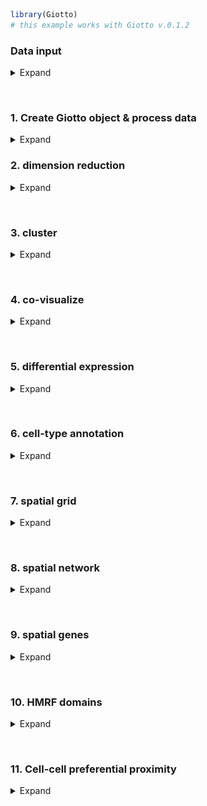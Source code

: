 
<!-- mouse_cortex_1_simple.md is generated from mouse_cortex_1_simple.Rmd Please edit that file -->

``` r
library(Giotto)
# this example works with Giotto v.0.1.2
```

### Data input

<details>

<summary>Expand</summary>  

[Codeluppi et al.](https://www.nature.com/articles/s41592-018-0175-z)
created a high quality and very sensitive spatial expression dataset
consisting of 33 genes from 4,839 single cells acquired with osmFISH in
the somatosensory mosue cortex.

![](./osmFISH_data.png) .

``` r
## select the directory where you have saved the osmFISH data
data_dir = '/Volumes/Ruben_Seagate/Dropbox/Projects/GC_lab/Ruben_Dries/190225_spatial_package/Data/osmFISH_data/'
## ss cortex expression DATA ##
osm_exprs = read.table(file = paste0(data_dir,'/','osmFISH_prep_expression.txt'))
## prepare cell locations
osm_locs = read.table(file = paste0(data_dir,'/','osmFISH_prep_cell_coordinates.txt'))
osm_locs = osm_locs[rownames(osm_locs) %in% colnames(osm_exprs),]
```

-----

</details>

 

### 1\. Create Giotto object & process data

<details>

<summary>Expand</summary>  

``` r
## create
osm_test <- createGiottoObject(raw_exprs = osm_exprs, spatial_locs = osm_locs)

## add field annotation
metadata = fread(file = paste0(data_dir,'/','osmFISH_prep_cell_metadata.txt'))
osm_test = addCellMetadata(osm_test, new_metadata = metadata,
                          by_column = T, column_cell_ID = 'CellID')

## filter
osm_test <- filterGiotto(gobject = osm_test,
                        expression_threshold = 1,
                        gene_det_in_min_cells = 10,
                        min_det_genes_per_cell = 10,
                        expression_values = c('raw'),
                        verbose = T)

## normalize
# 1. standard z-score way
osm_test <- normalizeGiotto(gobject = osm_test)

# 2. osmFISH way, add to custom expression slot
raw_expr_matrix = osm_test@raw_exprs
norm_genes = (raw_expr_matrix/rowSums(raw_expr_matrix)) * nrow(raw_expr_matrix)
norm_genes_cells = t((t(norm_genes)/colSums(norm_genes)) * ncol(raw_expr_matrix))
osm_test@custom_expr = norm_genes_cells

## add gene & cell statistics
osm_test <- addStatistics(gobject = osm_test)

## visualize original annotations ##
visPlot(gobject = osm_test, sdimx = 'sdimx', sdimy = 'sdimy', cell_color = 'ClusterName')

visPlot(gobject = osm_test, sdimx = 'sdimx', sdimy = 'sdimy', cell_color = 'Region')
```

osmFISH cell types from paper: ![](./figures/1_original_clusters.png)

osmFISH regions from paper: ![](./figures/1_original_regions.png)

</details>

### 2\. dimension reduction

<details>

<summary>Expand</summary>  

``` r
## highly variable genes (HVG)
# only 33 genes so use all genes

## run PCA on expression values (default)
osm_test <- runPCA(gobject = osm_test, expression_values = 'custom', scale_unit = F)
signPCA(gobject = osm_test, expression_values = 'custom', scale_unit = F)
plotPCA(osm_test)

## run UMAP and tSNE on PCA space (default)
osm_test <- runUMAP(osm_test, dimensions_to_use = 1:31, expression_values = 'custom')
plotUMAP(gobject = osm_test)

osm_test <- runtSNE(osm_test, dimensions_to_use = 1:31, perplexity = 70, check_duplicates = F)
plotTSNE(gobject = osm_test)
```

![](./figures/2_PCA_screeplot.png)

![](./figures/2_PCA_reduction.png) ![](./figures/2_UMAP_reduction.png)

![](./figures/2_tSNE_reduction.png)

-----

</details>

 

### 3\. cluster

<details>

<summary>Expand</summary>  

``` r

## hierarchical clustering
osm_test = doHclust(gobject = osm_test, expression_values = 'custom', k = 34)
plotUMAP(gobject = osm_test, cell_color = 'hclust', point_size = 2.5,
         show_NN_network = F, edge_alpha = 0.05, plot_method = 'ggplot')

## kmeans clustering
osm_test = doKmeans(gobject = osm_test, expression_values = 'custom', centers = 32, nstart = 2000)
plotUMAP(gobject = osm_test, cell_color = 'kmeans',
         point_size = 2.5, show_NN_network = F, edge_alpha = 0.05, plot_method = 'ggplot')

## Leiden clustering
# sNN network (default)
osm_test <- createNearestNetwork(gobject = osm_test, dimensions_to_use = 1:31, k = 15)
osm_test <- doLeidenCluster(gobject = osm_test, resolution = 0.05, n_iterations = 1000,
                           python_path = "/Users/rubendries/Bin/anaconda3/envs/py36/bin/python")
plotUMAP(gobject = osm_test, cell_color = 'leiden_clus', point_size = 2.5,
         show_NN_network = F, edge_alpha = 0.05, plot_method = 'ggplot')

# merge small groups based on similarity
leiden_similarities = getClusterSimilarity(osm_test,
                                           expression_values = 'custom',
                                           cluster_column = 'leiden_clus')
osm_test = mergeClusters(osm_test, expression_values = 'custom',
                         cluster_column = 'leiden_clus',
                         new_cluster_name = 'leiden_clus_m',
                         max_group_size = 30, force_min_group_size = 20,
                         return_gobject = T)
plotUMAP(gobject = osm_test, cell_color = 'leiden_clus_m', point_size = 2.5,
         show_NN_network = F, edge_alpha = 0.05, plot_method = 'ggplot')

## show cluster relationships
showClusterHeatmap(gobject = osm_test, expression_values = 'custom', cluster_column = 'leiden_clus_m')

showClusterDendrogram(gobject = osm_test, expression_values = 'custom', cluster_column = 'leiden_clus_m')
```

![](./figures/3_UMAP_hclust.png)

![](./figures/3_UMAP_kmeans.png)

![](./figures/3_UMAP_leiden.png) ![](./figures/3_UMAP_leiden_merged.png)
![](./figures/3_leiden_merged_heatmap.png)
![](./figures/3_leiden_merged_dendrogram.png) \*\*\*

</details>

 

### 4\. co-visualize

<details>

<summary>Expand</summary>  

``` r
# co-visualization
visSpatDimPlot(gobject = osm_test, cell_color = 'leiden_clus_m', sdimx = 'sdimx', sdimy = 'sdimy',
               dim_point_size = 2, spatial_point_size = 2)

# select and show group m_8 only
visSpatDimPlot(gobject = osm_test, cell_color = 'leiden_clus_m', sdimx = 'sdimx', sdimy = 'sdimy',
               dim_point_size = 2, spatial_point_size = 2, select_cell_groups = 'm_8')
```

Co-visualzation: ![](./figures/4_covis_leiden_merged.png) Selection:
![](./figures/4_covis_leiden_merged_selected.png) \*\*\*

</details>

 

### 5\. differential expression

<details>

<summary>Expand</summary>  

``` r
## split dendrogram nodes ##
## can be used to find markers for branches of the tree
dendsplits = getDendrogramSplits(gobject = osm_test,
                                 expression_values = 'custom',
                                 cluster_column = 'leiden_clus_m')
split_3_markers = findGiniMarkers(gobject = osm_test, expression_values = 'custom', cluster_column = 'leiden_clus_m',
                      group_1 = unlist(dendsplits[3]$tree_1), group_2 = unlist(dendsplits[3]$tree_2))

## Individual populations ##
markers = findMarkers_one_vs_all(gobject = osm_test,
                                 method = 'scran',
                                 expression_values = 'custom',
                                 cluster_column = 'leiden_clus_m',
                                 min_genes = 2, rank_score = 2)

## violinplot
topgenes = markers[, head(.SD, 1), by = 'cluster_ID']$gene_ID
violinPlot(osm_test, genes = unique(topgenes), cluster_column = 'leiden_clus_m', expression_values = 'custom', strip_text = 5)

## cluster heatmap
ranked_genes = c('Bmp4', 'Itpr2', 'Tmem2', 'Ctps', 'Plp1',
                 'Sox10','Foxj1', 'Aldoc', 'Gfap', 'Acta2',
                 'Mrc1', 'Vtn', 'Crhbp', 'Slc32a1', 'Gad2',
                 'Syt6', 'Serpinf1', 'Cpne5', 'Lamp5', 'Hexb',
                 'Kcnip2', 'Tbr1', 'Ttr', 'Apln', 'Anln',
                 'Crh', 'Vip', 'Cnr1', 'Pthlh', 'Rorb',
                 'Flt1', 'Mfge8', 'Pdgfra')
plotMetaDataHeatmap(osm_test, expression_values = 'custom',
                    metadata_cols = c('leiden_clus_m'), custom_gene_order = ranked_genes)
```

violinplot: ![](./figures/5_violinplot_leiden_merged.png)

Heatmap clusters: ![](./figures/5_cluster_heatmap_leiden_merged.png)

-----

</details>

 

### 6\. cell-type annotation

<details>

<summary>Expand</summary>  

``` r

## create vector with names
clusters_SS_cortex = c('OOP', 'OL1', 'OL2', 'OL3', 'OL4',
                       'Ependymal', 'unknown', 'Astro_Gfap', 'vSMC', 'Pericytes',
                       'IN1', 'IN2', 'Pyr1', 'Astro', 'IN3',
                       'IN4', 'Pyr2', 'Miglia1', 'IN5', 'Pyr3',
                       'Choroid', 'Vend1', 'OL5', 'IN6', 'IN7',
                       'IN8', 'IN9', 'Pyr4', 'Pyr5', 'Pyr6',
                       'Vend2', 'Astro_Mfge8', 'OPC')
names(clusters_SS_cortex) = c('m_1', '18', 'm_2', 'm_5', 'm_8',
                              'm_10', 'm_21', '9', 'm_17', 'm_19',
                              'm_11', 'm_14', 'm_6', '30', 'm_3',
                              'm_16', 'm_7', 'm_12', '11', '13',
                              'm_15', 'm_18', '27', 'm_20', '20',
                              '17', '31', '33', '22', 'm_4',
                              'm_13', '8', 'm_9')
osm_test = annotateGiotto(gobject = osm_test, annotation_vector = clusters_SS_cortex,
                          cluster_column = 'leiden_clus_m', name = 'leiden_clus_m_types')
visSpatDimPlot(gobject = osm_test, cell_color = 'leiden_clus_m_types', sdimx = 'sdimx', sdimy = 'sdimy',
               dim_point_size = 2, spatial_point_size = 2)
```

![](./figures/6_annotation_leiden_merged_first.png)

``` r
## compare clusters with osmFISH paper
clusters_det_SS_cortex = c('Olig_COP', 'Olig_NF', 'Olig_MF', 'Olig_mat', 'Olig_mat',
                           'Ependymal', 'unknown', 'Astro_Gfap', 'vSMC', 'Pericytes',
                           'Inh_Crhbp', 'Inh_IC', 'Pyr_L6', 'Periv_Macro', 'Pyr_Cpne5',
                           'unknown', 'Pyr_L2/3', 'Microglia', 'Hippocampus', 'Pyr_L5',
                           'Choroid', 'vEnd', 'unknown', 'Inh_Anln', 'Inh_Crh',
                           'Inh_Vip', 'Inh_Pthlh', 'Pyr_Apln', 'Pyr_Kcnip2', 'Pyr_L4',
                           'vEnd', 'Astro_Mfge8', 'Olig_precursor')
names(clusters_det_SS_cortex) = c('m_1', '18', 'm_2', 'm_5', 'm_8',
                                  'm_10', 'm_21', '9', 'm_17', 'm_19',
                                  'm_11', 'm_14', 'm_6', '30', 'm_3',
                                  'm_16', 'm_7', 'm_12', '11', '13',
                                  'm_15', 'm_18', '27', 'm_20', '20',
                                  '17', '31', '33', '22', 'm_4',
                                  'm_13', '8', 'm_9')
osm_test = annotateGiotto(gobject = osm_test, annotation_vector = clusters_det_SS_cortex,
                          cluster_column = 'leiden_clus_m', name = 'det_cell_types')
visSpatDimPlot(gobject = osm_test, cell_color = 'det_cell_types', sdimx = 'sdimx', sdimy = 'sdimy',
               dim_point_size = 2, spatial_point_size = 2)
```

![](./figures/6_annotation_leiden_merged_detailed.png)

``` r
## coarse cell types
clusters_coarse_SS_cortex = c('Olig', 'Olig', 'Olig', 'Olig', 'Olig',
                              'Ependymal', 'unknown', 'Astro', 'vSMC', 'Pericytes',
                              'Inh', 'Inh', 'Pyr', 'Periv_Macro', 'Pyr',
                              'unknown', 'Pyr', 'Microglia', 'Hippocampus', 'Pyr',
                              'Choroid', 'vEnd', 'unknown', 'Inh', 'Inh',
                              'Inh', 'Inh', 'Pyr', 'Pyr', 'Pyr',
                              'vEnd', 'Astro', 'Olig')
names(clusters_coarse_SS_cortex) = c('Olig_COP', 'Olig_NF', 'Olig_MF', 'Olig_mat', 'Olig_mat',
                                     'Ependymal', 'unknown', 'Astro_Gfap', 'vSMC', 'Pericytes',
                                     'Inh_Crhbp', 'Inh_IC', 'Pyr_L6', 'Periv_Macro', 'Pyr_Cpne5',
                                     'unknown', 'Pyr_L2/3', 'Microglia', 'Hippocampus', 'Pyr_L5',
                                     'Choroid', 'vEnd', 'unknown', 'Inh_Anln', 'Inh_Crh',
                                     'Inh_Vip', 'Inh_Pthlh', 'Pyr_Apln', 'Pyr_Kcnip2', 'Pyr_L4',
                                     'vEnd', 'Astro_Mfge8', 'Olig_precursor')
osm_test = annotateGiotto(gobject = osm_test, annotation_vector = clusters_coarse_SS_cortex,
                          cluster_column = 'det_cell_types', name = 'coarse_cell_types')
visSpatDimPlot(gobject = osm_test, cell_color = 'coarse_cell_types', sdimx = 'sdimx', sdimy = 'sdimy',
               dim_point_size = 2, spatial_point_size = 2)
```

![](./figures/6_annotation_leiden_merged_coarse.png)

-----

</details>

 

### 7\. spatial grid

<details>

<summary>Expand</summary>  

``` r
## spatial grid
osm_test <- createSpatialGrid(gobject = osm_test,
                               sdimx_stepsize = 2000,
                               sdimy_stepsize = 2000,
                               minimum_padding = 0)
visPlot(osm_test, cell_color = 'det_cell_types', sdimx = 'sdimx', sdimy = 'sdimy',
        show_grid = T, grid_color = 'lightblue', spatial_grid_name = 'spatial_grid',
        point_size = 1.5, plot_method = 'ggplot')
```

![](./figures/7_grid_det_cell_types.png)

``` r
#### spatial patterns ####
pattern_osm = detectSpatialPatterns(gobject = osm_test, 
                                   expression_values = 'custom',
                                   spatial_grid_name = 'spatial_grid',
                                   min_cells_per_grid = 5, 
                                   scale_unit = T, 
                                   PC_zscore = 1, 
                                   show_plot = T)

showPattern(pattern_osm, dimension = 1,  plot_dim = 2, point_size = 4)
showPatternGenes(pattern_osm, dimension = 1)

showPattern(pattern_osm, dimension = 3,  plot_dim = 2, point_size = 4)
showPatternGenes(pattern_osm, dimension = 3)
```

pattern 1: ![](./figures/7_pattern1_pca.png)

![](./figures/7_pattern1_pca_genes.png)

pattern 3: ![](./figures/7_pattern3_pca.png)

![](./figures/7_pattern3_pca_genes.png) \*\*\*

</details>

 

### 8\. spatial network

<details>

<summary>Expand</summary>  

``` r
osm_test <- createSpatialNetwork(gobject = osm_test, k = 5)
visPlot(gobject = osm_test, show_network = T,
        sdimx = "sdimx",sdimy = "sdimy",
        network_color = 'blue', spatial_network_name = 'spatial_network',
        point_size = 1, cell_color = 'det_cell_types')
```

![](./figures/8_spatial_network_k5.png)

-----

</details>

 

### 9\. spatial genes

<details>

<summary>Expand</summary>  

``` r
kmtest = binGetSpatialGenes(osm_test, bin_method = 'kmeans',
                            do_fisher_test = T, community_expectation = 5,
                            spatial_network_name = 'spatial_network', verbose = T)

ranktest = binGetSpatialGenes(osm_test, bin_method = 'rank',
                              do_fisher_test = T, community_expectation = 5,
                              spatial_network_name = 'spatial_network', verbose = T)

visSpatDimGenePlot(osm_test, plot_method = 'ggplot', expression_values = 'normalized',
                   genes = c('Rorb', 'Syt6', 'Gfap', 'Kcnip2'),
                   plot_alignment = 'vertical', cow_n_col = 4,
                   genes_high_color = 'red', genes_mid_color = 'white', genes_low_color = 'darkblue', midpoint = 4)

visSpatDimGenePlot(osm_test, plot_method = 'ggplot', expression_values = 'scaled',
                   genes = c('Rorb', 'Syt6', 'Gfap', 'Kcnip2'),
                   plot_alignment = 'vertical', cow_n_col = 4,
                   genes_high_color = 'red', genes_mid_color = 'white', genes_low_color = 'darkblue', midpoint = 0)
```

Spatial genes:  
![](./figures/9_spatial_network_k5_genes.png)

-----

</details>

 

### 10\. HMRF domains

<details>

<summary>Expand</summary>  

Not available at this time.

-----

</details>

 

### 11\. Cell-cell preferential proximity

<details>

<summary>Expand</summary>  

![cell-cell](./cell_cell_neighbors.png)

``` r
## calculate frequently seen proximities
cell_proximities = cellProximityEnrichment(gobject = osm_test,
                                           cluster_column = 'det_cell_types',
                                           spatial_network_name = 'spatial_network',
                                           number_of_simulations = 400)

## barplot
cellProximityBarplot(CPscore = cell_proximities, min_orig_ints = 25, min_sim_ints = 25)
```

barplot:  
![](./figures/10_barplot_cell_cell_enrichment.png)

``` r
## heatmap
cellProximityHeatmap(CPscore = cell_proximities, order_cell_types = T, scale = T,
                     color_breaks = c(-1.5, 0, 1.5), color_names = c('blue', 'white', 'red'))
```

heatmap:  
![](./figures/10_heatmap_cell_cell_enrichment.png)

``` r
## network
cellProximityNetwork(CPscore = cell_proximities)
```

networks:  
![](./figures/10_network_cell_cell_enrichment.png)

``` r
## visualization
spec_interaction = "Astro_Gfap--Olig_mat"

## heatmap
cellProximityVisPlot(gobject = osm_test,
                     interaction_name = spec_interaction,
                     cluster_column = 'det_cell_types',
                     cell_color = 'det_cell_types', coord_fix_ratio = 0.5,
                     point_size_select = 4, point_size_other = 2)
```

![](./figures/10_cell_cell_enrichment_selected.png)

-----

</details>
